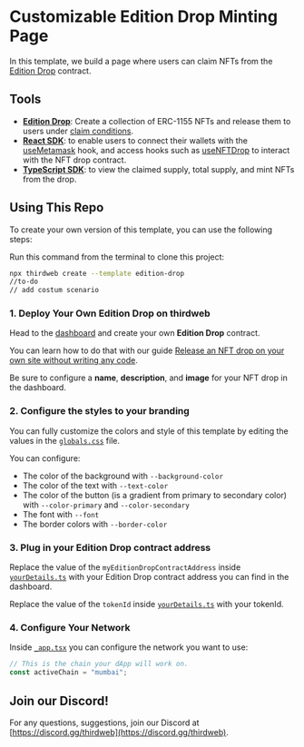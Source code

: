 # Customizable Edition Drop Minting Page

In this template, we build a page where users can claim NFTs from the [Edition Drop](https://portal.thirdweb.com/pre-built-contracts/edition-drop) contract.

## Tools

- [**Edition Drop**](https://portal.thirdweb.com/pre-built-contracts/edition-drop): Create a collection of ERC-1155 NFTs and release them to users under [claim conditions](https://portal.thirdweb.com/pre-built-contracts/edition-drop#minting--claiming-nfts).
- [**React SDK**](https://docs.thirdweb.com/react): to enable users to connect their wallets with the [useMetamask](https://portal.thirdweb.com/react/react.usemetamask) hook, and access hooks such as [useNFTDrop](https://portal.thirdweb.com/react/react.usenftdrop) to interact with the NFT drop contract.
- [**TypeScript SDK**](https://docs.thirdweb.com/typescript): to view the claimed supply, total supply, and mint NFTs from the drop.

## Using This Repo

To create your own version of this template, you can use the following steps:

Run this command from the terminal to clone this project:

```bash
npx thirdweb create --template edition-drop
//to-do
// add costum scenario
```

### 1. Deploy Your Own Edition Drop on thirdweb

Head to the [dashboard](https://thirdweb.com/dashboard) and create your own **Edition Drop** contract.

You can learn how to do that with our guide [Release an NFT drop on your own site without writing any code](https://portal.thirdweb.com/guides/release-an-nft-drop-with-no-code#create-a-drop-contract).

Be sure to configure a **name**, **description**, and **image** for your NFT drop in the dashboard.

### 2. Configure the styles to your branding

You can fully customize the colors and style of this template by editing the values in the [`globals.css`](/styles/globals.css) file.

You can configure:

- The color of the background with `--background-color`
- The color of the text with `--text-color`
- The color of the button (is a gradient from primary to secondary color) with `--color-primary` and `--color-secondary`
- The font with `--font`
- The border colors with `--border-color`

### 3. Plug in your Edition Drop contract address

Replace the value of the `myEditionDropContractAddress` inside [`yourDetails.ts`](/const/yourDetails.ts) with your Edition Drop contract address you can find in the dashboard.

Replace the value of the `tokenId` inside [`yourDetails.ts`](/const/yourDetails.ts) with your tokenId.


### 4. Configure Your Network

Inside [`_app.tsx`](/pages/_app.tsx) you can configure the network you want to use:

```jsx
// This is the chain your dApp will work on.
const activeChain = "mumbai";
```

## Join our Discord!

For any questions, suggestions, join our Discord at [https://discord.gg/thirdweb](https://discord.gg/thirdweb).
